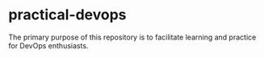# practical-devops
The primary purpose of this repository is to facilitate learning and practice for DevOps enthusiasts.
